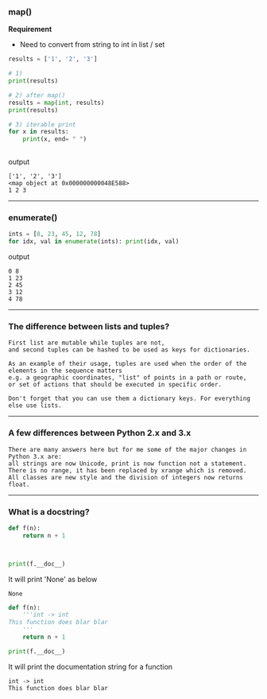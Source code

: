 
### map()


__Requirement__

* Need to convert from string to int in list / set

```python
results = ['1', '2', '3']

# 1) 
print(results)

# 2) after map()
results = map(int, results) 
print(results)

# 3) iterable print
for x in results:
    print(x, end= " ")
    
```

output
```
['1', '2', '3']
<map object at 0x000000000048E588>
1 2 3 
```
---

### enumerate()

```python
ints = [8, 23, 45, 12, 78]
for idx, val in enumerate(ints): print(idx, val)
```

output
```
0 8
1 23
2 45
3 12
4 78
```

---

### The difference between lists and tuples? 

```
First list are mutable while tuples are not, 
and second tuples can be hashed to be used as keys for dictionaries. 

As an example of their usage, tuples are used when the order of the elements in the sequence matters 
e.g. a geographic coordinates, "list" of points in a path or route, 
or set of actions that should be executed in specific order. 

Don't forget that you can use them a dictionary keys. For everything else use lists.
```

---
### A few differences between Python 2.x and 3.x

```
There are many answers here but for me some of the major changes in Python 3.x are: 
all strings are now Unicode, print is now function not a statement. 
There is no range, it has been replaced by xrange which is removed. 
All classes are new style and the division of integers now returns float.
```

---

### What is a docstring?

```python
def f(n):
	return n + 1



print(f.__doc__)
```
It will print 'None' as below
```
None
```


```python
def f(n):
    '''int -> int
This function does blar blar
    '''
	return n + 1

print(f.__doc__)
```

It will print the documentation string for a function

```
int -> int
This function does blar blar
```
